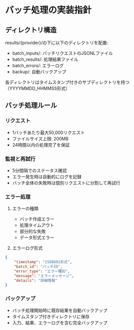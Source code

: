 # バッチ処理の実装指針

## ディレクトリ構造
results/{provider}/の下に以下のディレクトリを配置:

- batch_inputs/: バッチリクエストのJSONLファイル
- batch_results/: 処理結果ファイル
- batch_errors/: エラーログ
- backup/: 自動バックアップ

各ディレクトリはタイムスタンプ付きのサブディレクトリを持つ（YYYYMMDD_HHMMSS形式）

## バッチ処理ルール

### リクエスト
- 1バッチあたり最大50,000リクエスト
- ファイルサイズ上限: 200MB
- 24時間以内の処理完了を保証

### 監視と再試行
- 5分間隔でのステータス確認
- エラー発生時は自動的にログを記録
- バッチ全体の失敗時は個別リクエストに分割して再試行

### エラー処理
1. エラーの種類
   - バッチ作成エラー
   - 処理タイムアウト
   - 部分的な失敗
   - データ形式エラー

2. エラーログ形式
```json
{
    "timestamp": "ISO8601形式",
    "batch_id": "バッチID",
    "error_type": "エラー種別",
    "message": "エラーメッセージ",
    "details": "詳細情報"
}
```

### バックアップ
- バッチ処理開始時に既存結果を自動バックアップ
- タイムスタンプ付きディレクトリに保存
- 入力、結果、エラーログを含む完全バックアップ
